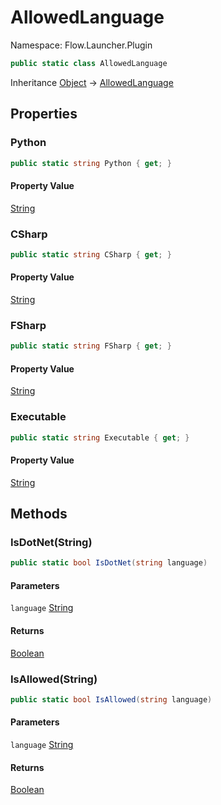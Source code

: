 # AllowedLanguage

Namespace: Flow.Launcher.Plugin



```csharp
public static class AllowedLanguage
```

Inheritance [Object](https://docs.microsoft.com/en-us/dotnet/api/system.object) → [AllowedLanguage](allowedlanguage.md)

## Properties

### **Python**



```csharp
public static string Python { get; }
```

#### Property Value

[String](https://docs.microsoft.com/en-us/dotnet/api/system.string)<br>

### **CSharp**



```csharp
public static string CSharp { get; }
```

#### Property Value

[String](https://docs.microsoft.com/en-us/dotnet/api/system.string)<br>

### **FSharp**



```csharp
public static string FSharp { get; }
```

#### Property Value

[String](https://docs.microsoft.com/en-us/dotnet/api/system.string)<br>

### **Executable**



```csharp
public static string Executable { get; }
```

#### Property Value

[String](https://docs.microsoft.com/en-us/dotnet/api/system.string)<br>

## Methods

### **IsDotNet(String)**



```csharp
public static bool IsDotNet(string language)
```

#### Parameters

`language` [String](https://docs.microsoft.com/en-us/dotnet/api/system.string)<br>

#### Returns

[Boolean](https://docs.microsoft.com/en-us/dotnet/api/system.boolean)<br>

### **IsAllowed(String)**



```csharp
public static bool IsAllowed(string language)
```

#### Parameters

`language` [String](https://docs.microsoft.com/en-us/dotnet/api/system.string)<br>

#### Returns

[Boolean](https://docs.microsoft.com/en-us/dotnet/api/system.boolean)<br>

